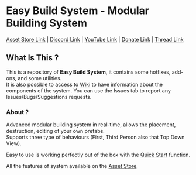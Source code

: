 # Easy Build System - Modular Building System

[Asset Store Link](https://assetstore.unity.com/packages/templates/systems/easy-build-system-modular-building-system-45394) | [Discord Link](https://discord.gg/qFM6SNW) | [YouTube Link](https://www.youtube.com/channel/UCpqX66gZrAtGJmXJA5k-ciw/) | [Donate Link](https://www.paypal.me/AdsStudio12) | [Thread Link](https://forum.unity.com/threads/2017f-easy-build-system-official-thread.366086/)

## What Is This ?

This is a repository of **Easy Build System**, it contains some hotfixes, add-ons, and some utilities.<br>
It is also possible to access to [Wiki](https://github.com/AdsCryptoz22/EasyBuildSystem/wiki) to have information about the components of the system.
You can use the Issues tab to report any Issues/Bugs/Suggestions requests.

### About ?

Advanced modular building system in real-time, allows the placement, destruction, editing of your own prefabs.<br>
Supports three type of behaviours (First, Third Person also that Top Down View).<br>

Easy to use is working perfectly out of the box with the [Quick Start](https://github.com/AdsCryptoz22/EasyBuildSystem/wiki/Quick-Start) function.

All the features of system available on the [Asset Store](https://assetstore.unity.com/packages/templates/systems/easy-build-system-modular-building-system-45394).
